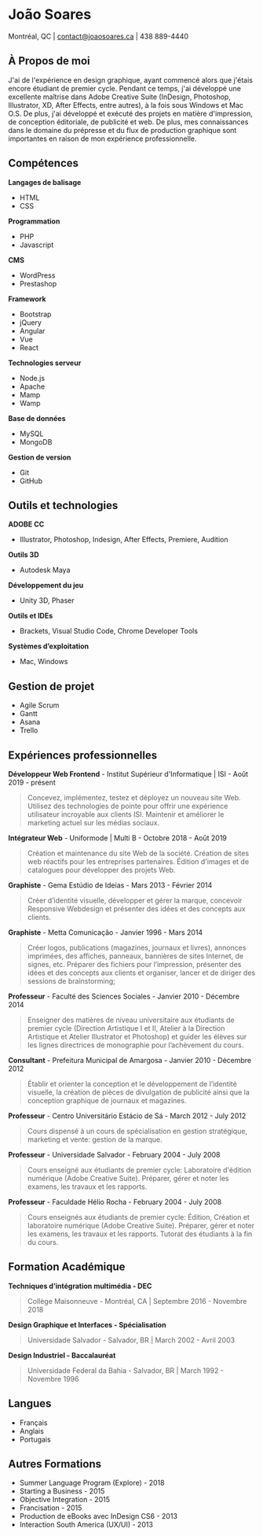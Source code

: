 João Soares
============
Montréal, QC    |     contact@joaosoares.ca       |     438 889-4440

## À Propos de moi
J'ai de l'expérience en design graphique, ayant commencé alors que j'étais encore étudiant de premier cycle. Pendant ce temps, j'ai développé une excellente maîtrise dans Adobe Creative Suite (InDesign, Photoshop, Illustrator, XD, After Effects, entre autres), à la fois sous Windows et Mac O.S. De plus, j'ai développé et exécuté des projets en matière d'impression, de conception éditoriale, de publicité et web. De plus, mes connaissances dans le domaine du prépresse et du flux de production graphique sont importantes en raison de mon expérience professionnelle.



## Compétences

**Langages de balisage** 
* HTML
* CSS

**Programmation**
* PHP
* Javascript

**CMS**
* WordPress
* Prestashop

**Framework**
* Bootstrap
* jQuery
* Angular
* Vue
* React

**Technologies serveur**
* Node.js
* Apache
* Mamp
* Wamp

**Base de données**
* MySQL
* MongoDB

**Gestion de version**
* Git
* GitHub


## Outils et technologies

**ADOBE CC**
* Illustrator, Photoshop, Indesign, After Effects, Premiere, Audition

**Outils 3D**
* Autodesk Maya

**Développement du jeu**
* Unity 3D, Phaser

**Outils et IDEs**
* Brackets, Visual Studio Code, Chrome Developer Tools

**Systèmes d’exploitation**
* Mac, Windows


## Gestion de projet
* Agile Scrum
* Gantt
* Asana
* Trello


## Expériences professionnelles

**Développeur Web Frontend** - Institut Supérieur d'Informatique | ISI - Août 2019 - présent

>Concevez, implémentez, testez et déployez un nouveau site Web. Utilisez des technologies de pointe pour offrir une expérience utilisateur incroyable aux clients ISI. Maintenir et améliorer le marketing actuel sur les médias sociaux.

**Intégrateur Web** - Uniformode | Multi B - Octobre 2018 - Août 2019

>Création et maintenance du site Web de la société. Création de sites web réactifs pour les entreprises partenaires. Édition d'images et de catalogues pour développer des projets Web.

**Graphiste** - Gema Estúdio de Ideias - Mars 2013 - Février 2014

>Créer d’identité visuelle, développer et gérer la marque, concevoir Responsive Webdesign et présenter des idées et des concepts aux clients.

**Graphiste** - Metta Comunicação - Janvier 1996 - Mars 2014

> Créer logos, publications (magazines, journaux et livres), annonces imprimées, des affiches, panneaux, bannières de sites Internet, de signes, etc. Préparer des fichiers pour l’impression, présenter des idées et des concepts aux clients et organiser, lancer et de diriger des sessions de brainstorming;

**Professeur** - Faculté des Sciences Sociales - Janvier 2010 - Décembre 2014

>  Enseigner des matières de niveau universitaire aux étudiants de premier cycle
(Direction Artistique I et II, Atelier à la Direction Artistique et Atelier Illustrator et Photoshop) et guider les élèves sur les lignes directrices de monographie pour l’achèvement du cours.

**Consultant** - Prefeitura Municipal de Amargosa - Janvier 2010 - Décembre 2012

> Établir et orienter la conception et le développement de l’identité visuelle, la création de pièces de divulgation de publicité ainsi que la conception graphique de journaux et magazines.


**Professeur** - Centro Universitário Estácio de Sá - March 2012 - July 2012

>Cours dispensé à un cours de spécialisation en gestion stratégique, marketing et vente: gestion de la marque.

**Professeur** - Universidade Salvador - February 2004 - July 2008

>Cours enseigné aux étudiants de premier cycle: Laboratoire d'édition numérique (Adobe Creative Suite). Préparer, gérer et noter les examens, les travaux et les rapports.


**Professeur** - Faculdade Hélio Rocha - February 2004 - July 2008

> Cours enseignés aux étudiants de premier cycle: Édition, Création et laboratoire numérique (Adobe Creative Suite). Préparer, gérer et noter les examens, les travaux et les rapports. Tutorat des étudiants à la fin du cours.



## Formation Académique

**Techniques d’intégration multimédia - DEC**
> Collège Maisonneuve - Montréal, CA | Septembre 2016 - Novembre 2018

**Design Graphique et Interfaces - Spécialisation**
> Universidade Salvador - Salvador, BR | March 2002 - Avril 2003

**Design Industriel - Baccalauréat**
> Universidade Federal da Bahia - Salvador, BR | March 1992 - Novembre 1996


## Langues

* Français
* Anglais
* Portugais


## Autres Formations

* Summer Language Program (Explore) - 2018
* Starting a Business - 2015
* Objective Integration - 2015
* Francisation - 2015
* Production de eBooks avec InDesign CS6 - 2013
* Interaction South America (UX/UI) - 2013
